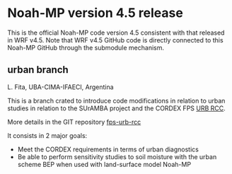 # Noah-MP version 4.5 release


This is the official Noah-MP code version 4.5 consistent with that released in WRF v4.5. Note that WRF v4.5 GitHub code is directly connected to this Noah-MP GitHub through the submodule mechanism. 

## urban branch
L. Fita, UBA-CIMA-IFAECI, Argentina

This is a branch crated to introduce code modifications in relation to urban studies in relation to the SUrAMBA project and the CORDEX FPS [URB RCC](https://ms.hereon.de/cordex_fps_urban/index.php.en).

More details in the GIT repository [fps-urb-rcc](https://github.com/CORDEX-WRF-community/fps-urb-rcc)

It consists in 2 major goals:
 - Meet the CORDEX requirements in terms of urban diagnostics
 - Be able to perform sensitivity studies to soil moisture with the urban scheme BEP when used with land-surface model Noah-MP

